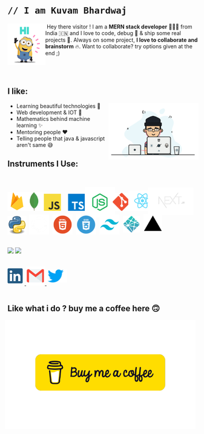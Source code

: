 <h1><code>// I am Kuvam Bhardwaj</code></h1> <img />

<img src='gif/hello.gif' height='110' align='left'>
Hey there visitor !
I am a <b>MERN stack developer</b> 👨🏻‍💻 from India 🇮🇳 and I love to code, debug 🐞 & ship some real projects 🚀. Always on some project, <b>I love to collaborate and brainstorm</b> 🔥. Want to collaborate? try options given at the end ;)</b><br /><br /><br></br>

<h2><b>I like:</b></h2>
<img align='right' src='gif/cool.gif' height='150' />
<ul>
    <li>Learning beautiful technologies 🥰</li>
    <li>Web development & IOT 🚀</li>
    <li>Mathematics behind machine learning ✨</li>
    <li>Mentoring people ❤️</li>
    <li>Telling people that java & javascript aren't same 😅</li>
</ul>

<h2><b>Instruments I Use:</b></h2><br />

<img
    src='images/firebase.png'
    height='50'
/>
<img
    src='images/mongo.webp'
    style='margin: 0px -3px 0px -9px'
    height='50'
/>
<img
    src='images/js.jpeg'
    style='margin: 0px 15px 0px 0px;'
    height='45'
/>
<img
    src='images/typescript.png'
    height='45'
/>
<img
    src='images/node.png'
    height='80'
    style='margin: 0px -5px -17px -5px'
/>
<img
    src='images/git.png'
    style='margin: 0px -10px 0px -5px;'
    height='47'
/>
<img
    src='images/react.png'
    style='margin: 0px -7px 0px 0px;'
    height='53'
/>
<img
    src='images/next.png'
    style='margin: 0px -12px -12px -20px;'
    height='73'
/>
<img
    src='images/python.png'
    style='margin: 0px 3px 0px 0px;'
    height='50'
/>
<img
    src='images/github.png'
    height='53'
/>
<img
    src='images/html.webp'
    style='margin: 0px 0px 0px 5px'
    height='53'
/>
<img
    src='images/css.webp'
    style='margin: 0px 0px 0px 5px'
    height='53'
/>
<img
    src='images/tailwind.png'
    style='margin: 0px 5px'
    height='53'
/>
<img
    src='images/netlify.png'
    style='margin: 5px 0px'
    height='45'
/>
<img
    src='images/vercel.svg'
    style='margin: 5px 5px'
    height='50'
/>
<br /><br />

[<img height='165' src='https://github-readme-stats.vercel.app/api?username=kuvamdazeus&theme=dracula' />](https://github.com/noobs-spotify-clone)   [<img src='https://github-readme-stats.vercel.app/api/top-langs/?username=kuvamdazeus&theme=dracula&layout=compact' />](https://github.com/amazon-clone)<br /><br />


[
    <img
        src='images/linkedin-logo-copy.png' height='40' style='margin: 0px 5px 5px 0px;'
    />
](https://www.linkedin.com/in/kuvam-bhardwaj-8007161ba/)
[
    <img
        src='images/gmail.png' height='50'
    />
](mailto:kuvambhardwaj0529@gmail.com)
[
    <img
        src='images/twitter.png' height='35'
        style='margin: 0px 0px 7px -7px'
    />
](https://twitter.com/BhardwajKuvam)
<br></br>

## Like what i do ? buy me a coffee here 🙃
[
    <img
        src='images/coffee.png' width=''
        style='margin: 0px 0px 7px -7px'
    />
](https://www.buymeacoffee.com/kuvam)
